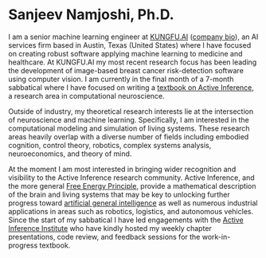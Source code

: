 <h1>Sanjeev Namjoshi, Ph.D.</h1>

I am a senior machine learning engineer at [KUNGFU.AI](https://www.kungfu.ai/) ([company bio](https://www.kungfu.ai/blog-post/kungfu-ai-welcomes-sanjeev-namjoshi)), an AI services firm based in Austin, Texas (United States) where I have focused on creating robust software applying machine learning to medicine and healthcare. At KUNGFU.AI my most recent research focus has been leading the development of image-based breast cancer risk-detection software using computer vision. I am currently in the final month of a 7-month sabbatical where I have focused on writing a [textbook on Active Inference](faif.md), a research area in computational neuroscience.

Outside of industry, my theoretical research interests lie at the intersection of neuroscience and machine learning. Specifically, I am interested in the computational modeling and simulation of living systems. These research areas heavily overlap with a diverse number of fields including embodied cognition, control theory, robotics, complex systems analysis, neuroeconomics, and theory of mind.

At the moment I am most interested in bringing wider recognition and visibility to the Active Inference research community. Active Inference, and the more general [Free Energy Principle](https://en.wikipedia.org/wiki/Free_energy_principle), provide a mathematical description of the brain and living systems that may be key to unlocking further progress toward [artificial general intelligence](https://en.wikipedia.org/wiki/Artificial_general_intelligence) as well as numerous industrial applications in areas such as robotics, logistics, and autonomous vehicles. Since the start of my sabbatical I have led engagements with the [Active Inference Institute](https://www.activeinference.org/) who have kindly hosted my weekly chapter presentations, code review, and feedback sessions for the work-in-progress textbook.